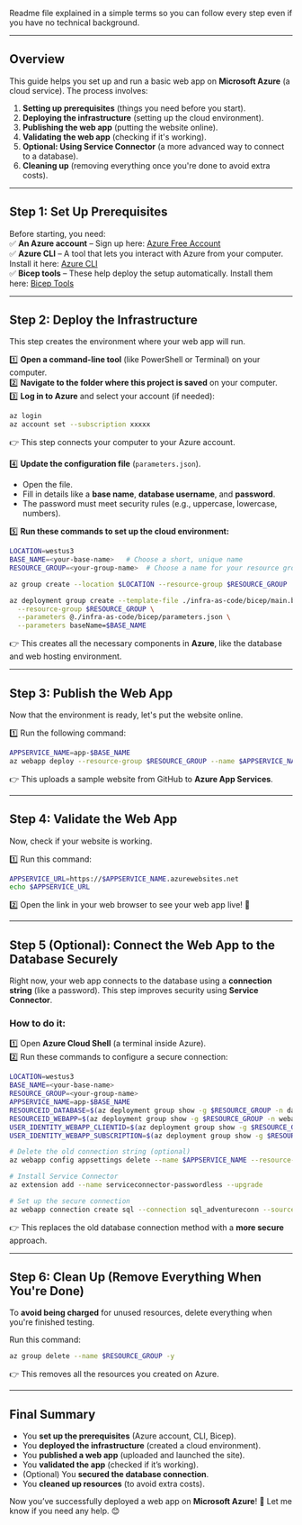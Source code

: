 Readme file explained in a  simple terms so you can follow every step even if you have no technical background.  

---

## **Overview**  
This guide helps you set up and run a basic web app on **Microsoft Azure** (a cloud service). The process involves:  
1. **Setting up prerequisites** (things you need before you start).  
2. **Deploying the infrastructure** (setting up the cloud environment).  
3. **Publishing the web app** (putting the website online).  
4. **Validating the web app** (checking if it's working).  
5. **Optional: Using Service Connector** (a more advanced way to connect to a database).  
6. **Cleaning up** (removing everything once you're done to avoid extra costs).  

---

## **Step 1: Set Up Prerequisites**  
Before starting, you need:  
✅ **An Azure account** – Sign up here: [Azure Free Account](https://azure.microsoft.com/free/)  
✅ **Azure CLI** – A tool that lets you interact with Azure from your computer. Install it here: [Azure CLI](https://learn.microsoft.com/cli/azure/install-azure-cli)  
✅ **Bicep tools** – These help deploy the setup automatically. Install them here: [Bicep Tools](https://learn.microsoft.com/azure/azure-resource-manager/bicep/install)  

---

## **Step 2: Deploy the Infrastructure**  
This step creates the environment where your web app will run.

1️⃣ **Open a command-line tool** (like PowerShell or Terminal) on your computer.  
2️⃣ **Navigate to the folder where this project is saved** on your computer.  
3️⃣ **Log in to Azure** and select your account (if needed):  
   ```bash
   az login 
   az account set --subscription xxxxx
   ```
   👉 This step connects your computer to your Azure account.  

4️⃣ **Update the configuration file** (`parameters.json`).  
   - Open the file.  
   - Fill in details like a **base name**, **database username**, and **password**.  
   - The password must meet security rules (e.g., uppercase, lowercase, numbers).  

5️⃣ **Run these commands to set up the cloud environment:**  
   ```bash
   LOCATION=westus3
   BASE_NAME=<your-base-name>   # Choose a short, unique name
   RESOURCE_GROUP=<your-group-name>  # Choose a name for your resource group

   az group create --location $LOCATION --resource-group $RESOURCE_GROUP

   az deployment group create --template-file ./infra-as-code/bicep/main.bicep \
     --resource-group $RESOURCE_GROUP \
     --parameters @./infra-as-code/bicep/parameters.json \
     --parameters baseName=$BASE_NAME
   ```
   👉 This creates all the necessary components in **Azure**, like the database and web hosting environment.

---

## **Step 3: Publish the Web App**  
Now that the environment is ready, let's put the website online.  

1️⃣ Run the following command:  
   ```bash
   APPSERVICE_NAME=app-$BASE_NAME
   az webapp deploy --resource-group $RESOURCE_GROUP --name $APPSERVICE_NAME --type zip --src-url https://raw.githubusercontent.com/Azure-Samples/app-service-sample-workload/main/website/SimpleWebApp.zip
   ```
   👉 This uploads a sample website from GitHub to **Azure App Services**.  

---

## **Step 4: Validate the Web App**  
Now, check if your website is working.  

1️⃣ Run this command:  
   ```bash
   APPSERVICE_URL=https://$APPSERVICE_NAME.azurewebsites.net
   echo $APPSERVICE_URL
   ```  
2️⃣ Open the link in your web browser to see your web app live! 🎉  

---

## **Step 5 (Optional): Connect the Web App to the Database Securely**  
Right now, your web app connects to the database using a **connection string** (like a password). This step improves security using **Service Connector**.

### How to do it:
1️⃣ Open **Azure Cloud Shell** (a terminal inside Azure).  
2️⃣ Run these commands to configure a secure connection:  
   ```bash
   LOCATION=westus3
   BASE_NAME=<your-base-name>
   RESOURCE_GROUP=<your-group-name>
   APPSERVICE_NAME=app-$BASE_NAME
   RESOURCEID_DATABASE=$(az deployment group show -g $RESOURCE_GROUP -n databaseDeploy --query properties.outputs.databaseResourceId.value -o tsv)
   RESOURCEID_WEBAPP=$(az deployment group show -g $RESOURCE_GROUP -n webappDeploy --query properties.outputs.appServiceResourceId.value -o tsv)
   USER_IDENTITY_WEBAPP_CLIENTID=$(az deployment group show -g $RESOURCE_GROUP -n webappDeploy --query properties.outputs.appServiceIdentity.value -o tsv)
   USER_IDENTITY_WEBAPP_SUBSCRIPTION=$(az deployment group show -g $RESOURCE_GROUP -n webappDeploy --query properties.outputs.appServiceIdentitySubscriptionId.value -o tsv)

   # Delete the old connection string (optional)
   az webapp config appsettings delete --name $APPSERVICE_NAME --resource-group $RESOURCE_GROUP --setting-names AZURE_SQL_CONNECTIONSTRING

   # Install Service Connector
   az extension add --name serviceconnector-passwordless --upgrade

   # Set up the secure connection
   az webapp connection create sql --connection sql_adventureconn --source-id $RESOURCEID_WEBAPP --target-id $RESOURCEID_DATABASE --client-type dotnet --user-identity client-id=$USER_IDENTITY_WEBAPP_CLIENTID subs-id=$USER_IDENTITY_WEBAPP_SUBSCRIPTION
   ```
   👉 This replaces the old database connection method with a **more secure** approach.

---

## **Step 6: Clean Up (Remove Everything When You're Done)**  
To **avoid being charged** for unused resources, delete everything when you're finished testing.  

Run this command:  
```bash
az group delete --name $RESOURCE_GROUP -y
```
👉 This removes all the resources you created on Azure.

---

## **Final Summary**  
- You **set up the prerequisites** (Azure account, CLI, Bicep).  
- You **deployed the infrastructure** (created a cloud environment).  
- You **published a web app** (uploaded and launched the site).  
- You **validated the app** (checked if it’s working).  
- (Optional) You **secured the database connection**.  
- You **cleaned up resources** (to avoid extra costs).  

Now you’ve successfully deployed a web app on **Microsoft Azure**! 🚀 Let me know if you need any help. 😊